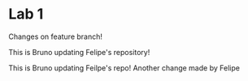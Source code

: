 # Lab 1

Changes on feature branch!

This is Bruno updating Felipe's repository!

This is Bruno updating Feilpe's repo!
Another change made by Felipe

